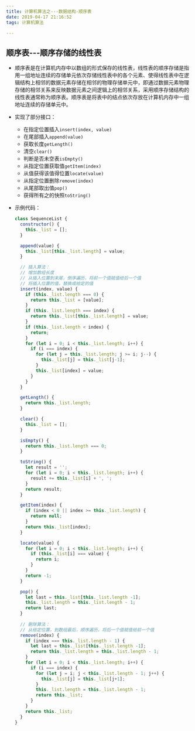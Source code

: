 ```yaml
---
title: 计算机算法之---数据结构-顺序表
date: 2019-04-17 21:16:52
tags: 计算机算法

---
```


## 顺序表---顺序存储的线性表
* 顺序表是在计算机内存中以数组的形式保存的线性表，线性表的顺序存储是指用一组地址连续的存储单元依次存储线性表中的各个元素、使得线性表中在逻辑结构上相邻的数据元素存储在相邻的物理存储单元中，即通过数据元素物理存储的相邻关系来反映数据元素之间逻辑上的相邻关系，采用顺序存储结构的线性表通常称为顺序表。顺序表是将表中的结点依次存放在计算机内存中一组地址连续的存储单元中。
* 实现了部分接口：
	* 在指定位置插入`insert(index, value)`
    * 在尾部插入`append(value)`
    * 获取长度`getLength()`
    * 清空`clear()`
    * 判断是否未空表`isEmpty()`
    * 从指定位置获取值`getItem(index)`
    * 从值获得该值得位置`locate(value)`
    * 从指定位置删除`remove(index)`
    * 从尾部取出值`pop()`
    * 获得所有之的快照`toString()`

* 示例代码：
    ```js
    class SequenceList {
      constructor() {
        this._list = [];
      }

      append(value) {
        this._list[this._list.length] = value;
      }
	
      // 插入算法：
      // 增加数组长度
      // 从插入位置到末尾，倒序遍历，将前一个值赋值给后一个值
      // 将插入位置的值，替换成给定的值
      insert(index, value) {
        if (this._list.length === 0) {
          return this._list = [value];
        }
        if (this._list.length === index) {
          return this._list[this._list.length] = value;
        }
        if (this._list.length < index) {
          return;
        }
        for (let i = 0; i < this._list.length; i++) {
          if (i === index) {
            for (let j = this._list.length; j >= i; j--) {
              this._list[j] = this._list[j-1];
            }
            this._list[index] = value;
          }
        }
      }

      getLength() {
        return this._list.length;
      }

      clear() {
        this._list = [];
      }

      isEmpty() {
        return this._list.length === 0;
      }

      toString() {
        let result = '';
        for (let i = 0; i < this._list.length; i++) {
          result += this._list[i] + ', ';
        }
        return result;
      }

      getItem(index) {
        if (index < 0 || index >= this._list.length) {
          return null;
        }
        return this._list[index];
      }

      locate(value) {
        for (let i = 0; i < this._list.length; i++) {
          if (this._list[i] === value) {
            return i;
          }
        }
        return -1;
      }

      pop() {
        let last = this._list[this._list.length -1];
        this._list.length = this._list.length - 1;
        return last;
      }
	  
      // 删除算法：
      // 从给定位置，到数组最后，顺序遍历，将后一个值赋值给前一个值
      remove(index) {
        if (index === this._list.length - 1) {
          let last = this._list[this._list.length -1];
          return this._list.length = this._list.length - 1;
        }
        for (let i = 0; i < this._list.length; i++) {
          if (i === index) {
            for (let j = i; j < this._list.length - 1; j++) {
              this._list[j] = this._list[j+1];
            }
            this._list.length = this._list.length - 1;
            return this._list;
          }
        }
        return this._list;
      }
    }
    ```